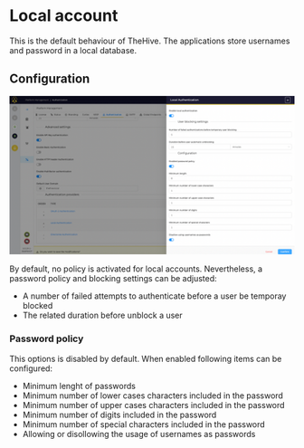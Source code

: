 # Local account

This is the default behaviour of TheHive. The applications store usernames and password in a local database.

## Configuration

![](./images/authentication-local-1.png)

By default, no policy is activated for local accounts. Nevertheless, a password policy and blocking settings can be adjusted:

* A number of failed attempts to authenticate before a user be temporay blocked
* The related duration before unblock a user

### Password policy
This options is disabled by default. When enabled following items can be configured: 

* Minimum lenght of passwords
* Minimum number of lower cases characters included in the password
* Minimum number of upper cases characters included in the password
* Minimum number of digits included in the password
* Minimum number of special characters included in the password
* Allowing or disollowing the usage of usernames as passwords